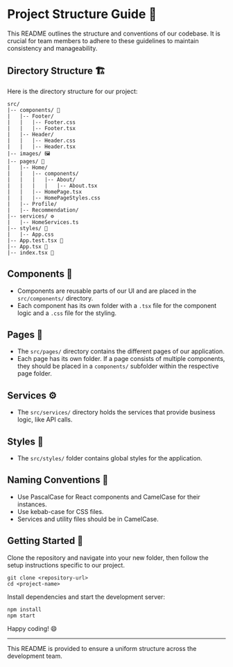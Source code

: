 # Project Structure Guide 📁

This README outlines the structure and conventions of our codebase. It is crucial for team members to adhere to these guidelines to maintain consistency and manageability.

## Directory Structure 🏗️

Here is the directory structure for our project:

```
src/
|-- components/ 🧩
|   |-- Footer/
|   |   |-- Footer.css
|   |   |-- Footer.tsx
|   |-- Header/
|   |   |-- Header.css
|   |   |-- Header.tsx
|-- images/ 🖼️
|-- pages/ 📄
|   |-- Home/
|   |   |-- components/
|   |   |   |-- About/
|   |   |   |   |-- About.tsx
|   |   |-- HomePage.tsx
|   |   |-- HomePageStyles.css
|   |-- Profile/
|   |-- Recommendation/
|-- services/ ⚙️
|   |-- HomeServices.ts
|-- styles/ 👗
|   |-- App.css
|-- App.test.tsx 🧪
|-- App.tsx 📱
|-- index.tsx 📑
```

## Components 🧩

- Components are reusable parts of our UI and are placed in the `src/components/` directory.
- Each component has its own folder with a `.tsx` file for the component logic and a `.css` file for the styling.

## Pages 📄

- The `src/pages/` directory contains the different pages of our application.
- Each page has its own folder. If a page consists of multiple components, they should be placed in a `components/` subfolder within the respective page folder.

## Services ⚙️

- The `src/services/` directory holds the services that provide business logic, like API calls.

## Styles 👗

- The `src/styles/` folder contains global styles for the application.

## Naming Conventions 📛

- Use PascalCase for React components and CamelCase for their instances.
- Use kebab-case for CSS files.
- Services and utility files should be in CamelCase.

## Getting Started 🚀

Clone the repository and navigate into your new folder, then follow the setup instructions specific to our project.

```
git clone <repository-url>
cd <project-name>
```

Install dependencies and start the development server:

```
npm install
npm start
```

Happy coding! 😄

---

This README is provided to ensure a uniform structure across the development team.
